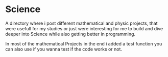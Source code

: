 # Science
A directory where i post different mathematical and physic projects, that were usefull for my studies or just were interesting for me to build and dive deeper into Science while also getting better in programming.

In most of the mathematical Projects in the end i added a test function you can also use if you wanna test if the code works or not.

